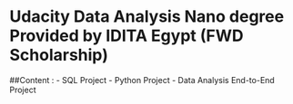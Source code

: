 # Udacity Data Analysis Nano degree Provided by IDITA Egypt (FWD Scholarship)
  ##Content :
    - SQL Project
    - Python Project
    - Data Analysis End-to-End Project
